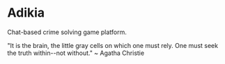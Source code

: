 # Adikia
Chat-based crime solving game platform.

"It is the brain, the little gray cells on which one must rely. One must seek the truth within--not without." ~ Agatha Christie

